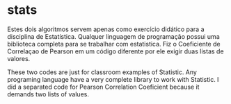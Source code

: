 # stats

Estes dois algoritmos servem apenas como exercício didático para a disciplina de Estatística. Qualquer linguagem de programação possui uma biblioteca completa para se trabalhar com estatistica. Fiz o Coeficiente de Correlaçao de Pearson em um código diferente por ele exigir duas listas de valores.

These two codes are just for classroom examples of Statistic. Any programing language have a very complete library to work with Statistic. I did a separated code for Pearson Correlation Coeficient because it demands two lists of values. 

